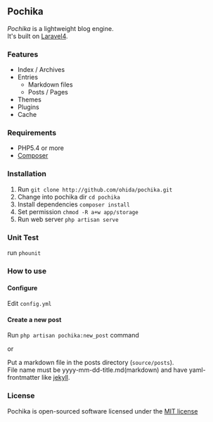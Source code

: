 ## Pochika

*Pochika* is a lightweight blog engine.  
It's built on [Laravel4](http://four.laravel.com/).

### Features

* Index / Archives
* Entries
  * Markdown files
  * Posts / Pages
* Themes
* Plugins
* Cache

### Requirements

* PHP5.4 or more
* [Composer](https://github.com/composer/composer)

### Installation

1. Run `git clone http://github.com/ohida/pochika.git`
1. Change into pochika dir `cd pochika`
1. Install dependencies `composer install`
1. Set permission `chmod -R a+w app/storage`
1. Run web server `php artisan serve`

### Unit Test

run `phounit`

### How to use

#### Configure

Edit `config.yml`

#### Create a new post
Run `php artisan pochika:new_post` command

or

Put a markdown file in the posts directory (`source/posts`).  
File name must be yyyy-mm-dd-title.md(markdown) and have yaml-frontmatter like [jekyll](http://jekyllrb.com/docs/frontmatter/).

### License

Pochika is open-sourced software licensed under the [MIT license](http://opensource.org/licenses/MIT)

